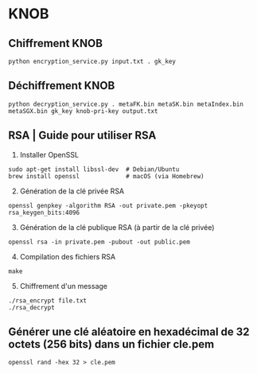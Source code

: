 # KNOB
## Chiffrement KNOB
```
python encryption_service.py input.txt . gk_key
```

## Déchiffrement KNOB
```
python decryption_service.py . metaFK.bin metaSK.bin metaIndex.bin metaSGX.bin gk_key knob-pri-key output.txt
```

## RSA | Guide pour utiliser RSA

1. Installer OpenSSL

```
sudo apt-get install libssl-dev  # Debian/Ubuntu
brew install openssl             # macOS (via Homebrew)
```

2. Génération de la clé privée RSA

```
openssl genpkey -algorithm RSA -out private.pem -pkeyopt rsa_keygen_bits:4096
```

3. Génération de la clé publique RSA (à partir de la clé privée)

```
openssl rsa -in private.pem -pubout -out public.pem
```

4. Compilation des fichiers RSA

```
make
```

5. Chiffrement d'un message

```
./rsa_encrypt file.txt
./rsa_decrypt
```

## Générer une clé aléatoire en hexadécimal de 32 octets (256 bits) dans un fichier cle.pem

```
openssl rand -hex 32 > cle.pem
```
